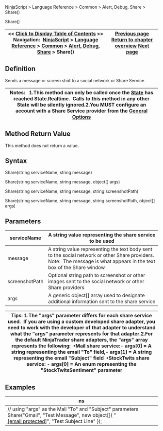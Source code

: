 ﻿
NinjaScript > Language Reference > Common > Alert, Debug, Share > Share()

Share()

| << [Click to Display Table of Contents](share.md) >> **Navigation:**     [NinjaScript](ninjascript.md) > [Language Reference](language_reference_wip.md) > [Common](common.md) > [Alert, Debug, Share](alert__debugging_and_sharing.md) > Share() | [Previous page](sendmail.md) [Return to chapter overview](alert__debugging_and_sharing.md) [Next page](market_data.md) |
| --- | --- |
## Definition
Sends a message or screen shot to a social network or Share Service.  
 

| Notes:   1.This method can only be called once the [State](state.md) has reached State.Realtime.  Calls to this method in any other State will be silently ignored.2.You MUST configure an account with a Share Service provider from the [General Options](general_section.md) |
| --- |

## Method Return Value
This method does not return a value.
## 
## Syntax
Share(string serviceName, string message)  

Share(string serviceName, string message, object[] args)  

Share(string serviceName, string message, string screenshotPath)  

Share(string serviceName, string message, string screenshotPath, object[] args)
 
## Parameters

| serviceName | A string value representing the share service to be used |
| --- | --- |
| message | A string value representing the text body sent to the social network or other Share providers. Note:  The message is what appears in the text box of the Share window |
| screenshotPath | Optional string path to screenshot or other images sent to the social network or other Share providers |
| args | A generic object[]  array used to designate additional information sent to the share service |

| Tips: 1.The "args" parameter differs for each share service used.  If you are using a custom developed share adapter, you need to work with the developer of that adapter to understand what the "args" parameter represents for that adapter.2.For the default NinjaTrader share adapters, the "args" array represents the following:  ▪Mail share service:- args[0] = A string representing the email "To" field,- args[1] = A string representing the email "Subject" field  ▪StockTwits share service: - args[0] = An enum representing the "StockTwitsSentiment" parameter |
| --- |

## Examples

| ns |
| --- |
| // using "args" as the Mail "To" and "Subject" parameters Share("Gmail", "Test Message", new object[]{ "[[email protected]](/cdn-cgi/l/email-protection)", "Test Subject Line" }); |
